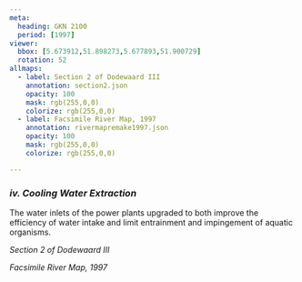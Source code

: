 ```yaml
---
meta:
  heading: GKN 2100
  period: [1997]
viewer:
  bbox: [5.673912,51.898273,5.677893,51.900729]
  rotation: 52
allmaps:
  - label: Section 2 of Dodewaard III
    annotation: section2.json
    opacity: 100
    mask: rgb(255,0,0)
    colorize: rgb(255,0,0)
  - label: Facsimile River Map, 1997
    annotation: rivermapremake1997.json
    opacity: 100
    mask: rgb(255,0,0)
    colorize: rgb(255,0,0)

---
```


### _iv.    Cooling Water Extraction_

The water inlets of the power plants upgraded to both improve the efficiency of water intake and limit entrainment and impingement of aquatic organisms.



_Section 2 of Dodewaard III_

_Facsimile River Map, 1997_

